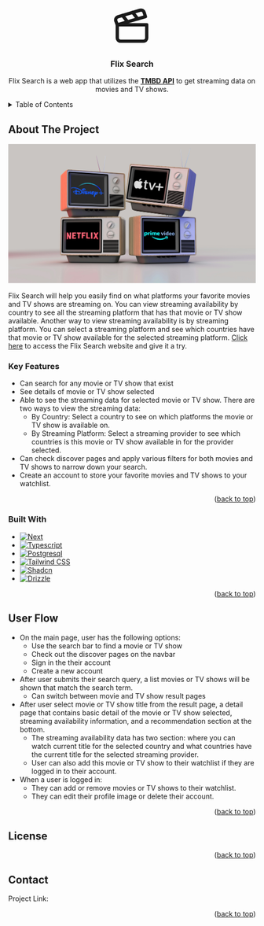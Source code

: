<!-- Improved compatibility of back to top link: See: https://github.com/othneildrew/Best-README-Template/pull/73 -->

<a name="readme-top"></a>

<!--
*** Thanks for checking out the Best-README-Template. If you have a suggestion
*** that would make this better, please fork the repo and create a pull request
*** or simply open an issue with the tag "enhancement".
*** Don't forget to give the project a star!
*** Thanks again! Now go create something AMAZING! :D
-->

<!-- PROJECT SHIELDS -->
<!--
*** I'm using markdown "reference style" links for readability.
*** Reference links are enclosed in brackets [ ] instead of parentheses ( ).
*** See the bottom of this document for the declaration of the reference variables
*** for contributors-url, forks-url, etc. This is an optional, concise syntax you may use.
*** https://www.markdownguide.org/basic-syntax/#reference-style-links
-->

<!-- [![Contributors][contributors-shield]][contributors-url]
[![Forks][forks-shield]][forks-url]
[![Stargazers][stars-shield]][stars-url]
[![Issues][issues-shield]][issues-url]
[![MIT License][license-shield]][license-url]
[![LinkedIn][linkedin-shield]][linkedin-url] -->

<!-- PROJECT LOGO -->
<br />
<div align="center">
  <a href="#">
      <svg xmlns="http://www.w3.org/2000/svg" width="80" height="80" viewBox="0 0 24 24" fill="none" stroke="currentColor" stroke-width="2" stroke-linecap="round" stroke-linejoin="round" class="lucide lucide-clapperboard"><path d="M20.2 6 3 11l-.9-2.4c-.3-1.1.3-2.2 1.3-2.5l13.5-4c1.1-.3 2.2.3 2.5 1.3Z"/><path d="m6.2 5.3 3.1 3.9"/><path d="m12.4 3.4 3.1 4"/><path d="M3 11h18v8a2 2 0 0 1-2 2H5a2 2 0 0 1-2-2Z"/></svg>
  </a>

<h3 align="center">Flix Search</h3>

  <p align="center">
    Flix Search is a web app that utilizes the <a href="https://developer.themoviedb.org/docs/getting-started"><strong>TMBD API</strong></a> to get streaming data on movies and TV shows.
    <!-- <br />
    <a href="https://github.com/github_username/repo_name"><strong>Explore the docs »</strong></a>
    <br />
    <br />
    <a href="https://github.com/github_username/repo_name">View Demo</a>
    ·
    <a href="https://github.com/github_username/repo_name/issues/new?labels=bug&template=bug-report---.md">Report Bug</a>
    ·
    <a href="https://github.com/github_username/repo_name/issues/new?labels=enhancement&template=feature-request---.md">Request Feature</a> -->
  </p>
</div>

<!-- TABLE OF CONTENTS -->
<details>
  <summary>Table of Contents</summary>
  <ol>
    <li>
      <a href="#about-the-project">About The Project</a>
      <ul>
        <li><a href="#built-with">Built With</a></li>
      </ul>
    </li>
    <li><a href="#user-flow">User Flow</a></li>
    <li><a href="#license">License</a></li>
    <li><a href="#contact">Contact</a></li>
  </ol>
</details>

<!-- ABOUT THE PROJECT -->

## About The Project

<!-- [![Global Streaming Search Screen Shot][./public/streamingProviders.jpg]](#) -->

![Streaming platform Image](/public/streamingProviders.jpg "Flix Search")

Flix Search will help you easily find on what platforms your favorite movies and TV shows are streaming on. You can view streaming availability by country to see all the streaming platform that has that movie or TV show available. Another way to view streaming availability is by streaming platform. You can select a streaming platform and see which countries have that movie or TV show available for the selected streaming platform. [Click here](https://flix-search.vercel.app/) to access the Flix Search website and give it a try.

### Key Features

- Can search for any movie or TV show that exist
- See details of movie or TV show selected
- Able to see the streaming data for selected movie or TV show. There are two ways to view the streaming data:
  - By Country: Select a country to see on which platforms the movie or TV show is available on.
  - By Streaming Platform: Select a streaming provider to see which countries is this movie or TV show available in for the provider selected.
- Can check discover pages and apply various filters for both movies and TV shows to narrow down your search.
- Create an account to store your favorite movies and TV shows to your watchlist.

<p align="right">(<a href="#readme-top">back to top</a>)</p>

### Built With

- [![Next][Next.js]][Next-url]
- [![Typescript][Typescript.com]][Typescript-url]
- [![Postgresql][Postgresql.com]][Postgresql-url]
- [![Tailwind CSS][Tailwind.com]][Tailwind-url]
- [![Shadcn][Shadcn.com]][Shadcn-url]
- [![Drizzle][Drizzle.com]][Drizzle-url]

<p align="right">(<a href="#readme-top">back to top</a>)</p>

<!-- USAGE EXAMPLES -->

## User Flow

- On the main page, user has the following options:
  - Use the search bar to find a movie or TV show
  - Check out the discover pages on the navbar
  - Sign in the their account
  - Create a new account
- After user submits their search query, a list movies or TV shows will be shown that match the search term.
  - Can switch between movie and TV show result pages
- After user select movie or TV show title from the result page, a detail page that contains basic detail of the movie or TV show selected, streaming availability information, and a recommendation section at the bottom.
  - The streaming availability data has two section: where you can watch current title for the selected country and what countries have the current title for the selected streaming provider.
  - User can also add this movie or TV show to their watchlist if they are logged in to their account.
- When a user is logged in:
  - They can add or remove movies or TV shows to their watchlist.
  - They can edit their profile image or delete their account.

<p align="right">(<a href="#readme-top">back to top</a>)</p>

<!-- LICENSE -->

## License

<!-- Distributed under the MIT License. See `LICENSE.txt` for more information. -->

<p align="right">(<a href="#readme-top">back to top</a>)</p>

<!-- CONTACT -->

## Contact

<!-- Your Name - [@twitter_handle](https://twitter.com/twitter_handle) - email@email_client.com -->

Project Link:

<p align="right">(<a href="#readme-top">back to top</a>)</p>

<!-- MARKDOWN LINKS & IMAGES -->
<!-- https://www.markdownguide.org/basic-syntax/#reference-style-links -->

[contributors-shield]: https://img.shields.io/github/contributors/github_username/repo_name.svg?style=for-the-badge
[contributors-url]: https://github.com/github_username/repo_name/graphs/contributors
[forks-shield]: https://img.shields.io/github/forks/github_username/repo_name.svg?style=for-the-badge
[forks-url]: https://github.com/github_username/repo_name/network/members
[stars-shield]: https://img.shields.io/github/stars/github_username/repo_name.svg?style=for-the-badge
[stars-url]: https://github.com/github_username/repo_name/stargazers
[issues-shield]: https://img.shields.io/github/issues/github_username/repo_name.svg?style=for-the-badge
[issues-url]: https://github.com/github_username/repo_name/issues
[license-shield]: https://img.shields.io/github/license/github_username/repo_name.svg?style=for-the-badge
[license-url]: https://github.com/github_username/repo_name/blob/master/LICENSE.txt
[linkedin-shield]: https://img.shields.io/badge/-LinkedIn-black.svg?style=for-the-badge&logo=linkedin&colorB=555
[linkedin-url]: https://linkedin.com/in/linkedin_username
[website-screenshot]: /app/static/images/website_screenshot.png

<!-- Bade Links  -->
<!-- logos found here: https://shields.io/docs/logos -->

[Next.js]: https://img.shields.io/badge/next.js-000000?style=for-the-badge&logo=nextdotjs&logoColor=white
[Next-url]: https://nextjs.org/
[React.js]: https://img.shields.io/badge/React-20232A?style=for-the-badge&logo=react&logoColor=61DAFB
[React-url]: https://reactjs.org/
[Postgresql.com]: https://img.shields.io/badge/postgresql-4169E1?style=for-the-badge&logo=postgresql&logoColor=white
[Postgresql-url]: https://www.postgresql.org/
[HTML.com]: https://img.shields.io/badge/html-E34F26?style=for-the-badge&logo=html5&logoColor=white
[HTML-url]: https://html.spec.whatwg.org/
[Javascript.com]: https://img.shields.io/badge/javascript-F7DF1E?style=for-the-badge&logo=javascript&logoColor=white
[Javascript-url]: https://ecma-international.org/publications-and-standards/standards/ecma-262/
[Typescript.com]: https://img.shields.io/badge/typescript-65ADF1?style=for-the-badge&logo=typescript&logoColor=white
[Typescript-url]: https://www.typescriptlang.org/
[Tailwind.com]: https://img.shields.io/badge/tailwindcss-06B6D4?style=for-the-badge&logo=tailwindcss&logoColor=white
[Tailwind-url]: https://tailwindcss.com/
[Drizzle.com]: https://img.shields.io/badge/drizzle-C5F74F?style=for-the-badge&logo=drizzle&logoColor=black
[Drizzle-url]: https://orm.drizzle.team/
[Shadcn.com]: https://img.shields.io/badge/shadcnui-000000?style=for-the-badge&logo=shadcnui&logoColor=white
[Shadcn-url]: https://ui.shadcn.com/
